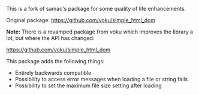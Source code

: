 This is a fork of samac's package for some quality of life enhancements.

Original package: https://github.com/voku/simple_html_dom

**Note:** There is a revamped package from voku which improves the library a lot, but where the API has changed:

https://github.com/voku/simple_html_dom

This package adds the following things:

  * Entirely backwards compatible
  * Possibility to access error messages when loading a file or string fails
  * Possibility to set the maximum file size setting after loading
  


